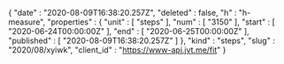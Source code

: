 {
  "date" : "2020-08-09T16:38:20.257Z",
  "deleted" : false,
  "h" : "h-measure",
  "properties" : {
    "unit" : [ "steps" ],
    "num" : [ "3150" ],
    "start" : [ "2020-06-24T00:00:00Z" ],
    "end" : [ "2020-06-25T00:00:00Z" ],
    "published" : [ "2020-08-09T16:38:20.257Z" ]
  },
  "kind" : "steps",
  "slug" : "2020/08/xyiwk",
  "client_id" : "https://www-api.jvt.me/fit"
}
